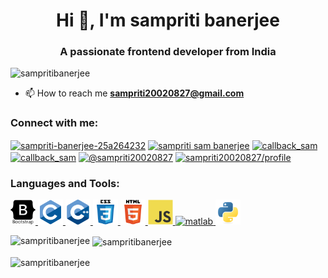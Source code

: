 <h1 align="center">Hi 👋, I'm sampriti banerjee</h1>
<h3 align="center">A passionate frontend developer from India</h3>

<p align="left"> <img src="https://komarev.com/ghpvc/?username=sampritibanerjee&label=Profile%20views&color=0e75b6&style=flat" alt="sampritibanerjee" /> </p>

- 📫 How to reach me **sampriti20020827@gmail.com**

<h3 align="left">Connect with me:</h3>
<p align="left">
<a href="https://linkedin.com/in/sampriti-banerjee-25a264232" target="blank"><img align="center" src="https://raw.githubusercontent.com/rahuldkjain/github-profile-readme-generator/master/src/images/icons/Social/linked-in-alt.svg" alt="sampriti-banerjee-25a264232" height="30" width="40" /></a>
<a href="https://fb.com/sampriti sam banerjee" target="blank"><img align="center" src="https://raw.githubusercontent.com/rahuldkjain/github-profile-readme-generator/master/src/images/icons/Social/facebook.svg" alt="sampriti sam banerjee" height="30" width="40" /></a>
<a href="https://www.codechef.com/users/callback_sam" target="blank"><img align="center" src="https://cdn.jsdelivr.net/npm/simple-icons@3.1.0/icons/codechef.svg" alt="callback_sam" height="30" width="40" /></a>
<a href="https://www.leetcode.com/callback_sam" target="blank"><img align="center" src="https://raw.githubusercontent.com/rahuldkjain/github-profile-readme-generator/master/src/images/icons/Social/leet-code.svg" alt="callback_sam" height="30" width="40" /></a>
<a href="https://www.hackerearth.com/@sampriti20020827" target="blank"><img align="center" src="https://raw.githubusercontent.com/rahuldkjain/github-profile-readme-generator/master/src/images/icons/Social/hackerearth.svg" alt="@sampriti20020827" height="30" width="40" /></a>
<a href="https://auth.geeksforgeeks.org/user/sampriti20020827/profile" target="blank"><img align="center" src="https://raw.githubusercontent.com/rahuldkjain/github-profile-readme-generator/master/src/images/icons/Social/geeks-for-geeks.svg" alt="sampriti20020827/profile" height="30" width="40" /></a>
</p>

<h3 align="left">Languages and Tools:</h3>
<p align="left"> <a href="https://getbootstrap.com" target="_blank" rel="noreferrer"> <img src="https://raw.githubusercontent.com/devicons/devicon/master/icons/bootstrap/bootstrap-plain-wordmark.svg" alt="bootstrap" width="40" height="40"/> </a> <a href="https://www.cprogramming.com/" target="_blank" rel="noreferrer"> <img src="https://raw.githubusercontent.com/devicons/devicon/master/icons/c/c-original.svg" alt="c" width="40" height="40"/> </a> <a href="https://www.w3schools.com/cpp/" target="_blank" rel="noreferrer"> <img src="https://raw.githubusercontent.com/devicons/devicon/master/icons/cplusplus/cplusplus-original.svg" alt="cplusplus" width="40" height="40"/> </a> <a href="https://www.w3schools.com/css/" target="_blank" rel="noreferrer"> <img src="https://raw.githubusercontent.com/devicons/devicon/master/icons/css3/css3-original-wordmark.svg" alt="css3" width="40" height="40"/> </a> <a href="https://www.w3.org/html/" target="_blank" rel="noreferrer"> <img src="https://raw.githubusercontent.com/devicons/devicon/master/icons/html5/html5-original-wordmark.svg" alt="html5" width="40" height="40"/> </a> <a href="https://developer.mozilla.org/en-US/docs/Web/JavaScript" target="_blank" rel="noreferrer"> <img src="https://raw.githubusercontent.com/devicons/devicon/master/icons/javascript/javascript-original.svg" alt="javascript" width="40" height="40"/> </a> <a href="https://www.mathworks.com/" target="_blank" rel="noreferrer"> <img src="https://upload.wikimedia.org/wikipedia/commons/2/21/Matlab_Logo.png" alt="matlab" width="40" height="40"/> </a> <a href="https://www.python.org" target="_blank" rel="noreferrer"> <img src="https://raw.githubusercontent.com/devicons/devicon/master/icons/python/python-original.svg" alt="python" width="40" height="40"/> </a> </p>

<p><img align="left" src="https://github-readme-stats.vercel.app/api/top-langs?username=sampritibanerjee&show_icons=true&locale=en&layout=compact" alt="sampritibanerjee" /></p>

<p>&nbsp;<img align="center" src="https://github-readme-stats.vercel.app/api?username=sampritibanerjee&show_icons=true&locale=en" alt="sampritibanerjee" /></p>

<p><img align="center" src="https://github-readme-streak-stats.herokuapp.com/?user=sampritibanerjee&" alt="sampritibanerjee" /></p>
